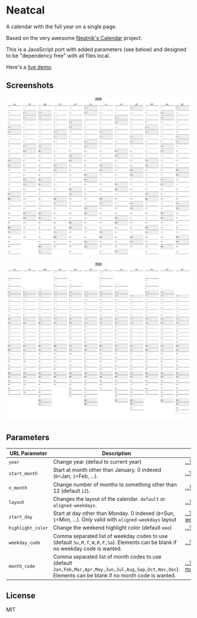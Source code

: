 Neatcal
===

A calendar with the full year on a single page.

Based on the very awesome [Neatnik's Calendar](https://github.com/neatnik/calendar) project.

This is a JavaScript port with added parameters (see below) and designed to be "dependency free" with all files local.

Here's a [live demo](https://abetusk.github.io/neatcal).

Screenshots
---

![default](img/neatcal_default.png)

![aligned](img/neatcal_align.png)

Parameters
---

| URL Parameter | Description | Example |
|---|---|---|
| `year` | Change year (defaul to current year) | [...?year=2030](https://abetusk.github.io/neatcal?year=2030) |
| `start_month` | Start at month other than January. 0 indexed (`0`=Jan, `1`=Feb, ...).  | [...?start_month=7](https://abetusk.github.io/neatcal?start_month=7) |
| `n_month` | Change number of months to something other than 12 (default `12`).  | [...?n_month=6](https://abetusk.github.io/neatcal?n_month=6) |
| `layout` | Changes the layout of the calendar. `default` or `aligned-weekdays`.  | [...?layout=aligned-weekdays](https://abetusk.github.io/neatcal?layout=aligned-weekdays) |
| `start_day` | Start at day other than Monday. 0 indexed (`0`=Sun, `1`=Mon, ...). Only valid with `aligned-weekdays` layout  | [...?layout=aligned-weekdays&start_day=0](https://abetusk.github.io/neatcal?layout=aligned-weekdays&start_day=0) |
| `highlight_color` | Change the weekend highlight color (default `eee`) | [...?highlight_color=fee](https://abetusk.github.io/neatcal?highlight_color=fee) |
| `weekday_code` | Comma separated list of weekday codes to use (default `Su,M,T,W,R,F,Sa`). Elements can be blank if no weekday code is wanted. | [...?weekday_code=S,M,T,W,T,F,S](https://abetusk.github.io/neatcal?weekday_code=S,M,T,W,T,F,S) |
| `month_code` | Comma separated list of month codes to use (default `Jan,Feb,Mar,Apr,May,Jun,Jul,Aug,Sep,Oct,Nov,Dec`). Elements can be blank if no month code is wanted. | [...?month_code=J,F,M,A,M,J,J,A,S,O,N,D](https://abetusk.github.io/neatcal?month_code=J,F,M,A,M,J,J,A,S,O,N,D) |


License
---

MIT
